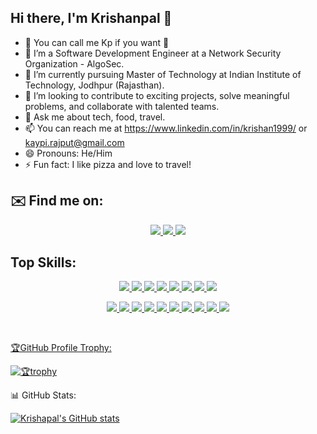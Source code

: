 ## Hi there, I'm Krishanpal 👋

<!--
**krishanpal99/krishanpal99** is a ✨ _special_ ✨ repository because its `README.md` (this file) appears on your GitHub profile.
-->

- 👋 You can call me Kp if you want 👀
- 👀 I’m a Software Development Engineer at a Network Security Organization - AlgoSec.
- 🌱 I’m currently pursuing Master of Technology at Indian Institute of Technology, Jodhpur (Rajasthan).
- 👯  I’m looking to contribute to exciting projects, solve meaningful problems, and collaborate with talented teams.
- 💬 Ask me about tech, food, travel.
- 📫 You can reach me at https://www.linkedin.com/in/krishan1999/ or kaypi.rajput@gmail.com
- 😄 Pronouns: He/Him
- ⚡ Fun fact: I like pizza and love to travel!

## ✉️ Find me on:

<p align="center">
  <a href="https://www.linkedin.com/in/krishan1999/">
    <img src="https://skillicons.dev/icons?i=linkedin" />
  </a>
  <a href="mailto:kaypi.rajput@gmail.com">
    <img src="https://skillicons.dev/icons?i=gmail"/>
  </a>
   <a href="https://www.instagram.com/happykaypi">
    <img src="https://skillicons.dev/icons?i=instagram"/>
  </a>
</p>

##  Top Skills:

<p align="center">
  <a href="">
    <img src="https://skillicons.dev/icons?i=java"/>
  </a>
  <a href="">
    <img src="https://skillicons.dev/icons?i=c"/>
  </a>
  <a href="">
    <img src="https://skillicons.dev/icons?i=cpp"/>
  </a>
  <a href="">
    <img src="https://skillicons.dev/icons?i=html"/>
  </a>
  <a href="">
    <img src="https://skillicons.dev/icons?i=css"/>
  </a>
  <a href="">
    <img src="https://skillicons.dev/icons?i=mysql"/>
  </a>
  <a href="">
    <img src="https://skillicons.dev/icons?i=kafka"/>
  </a>
  <a href="">
    <img src="https://skillicons.dev/icons?i=spring"/>
  </a>
</p>

<p align="center">
  <a href="">
    <img src="https://skillicons.dev/icons?i=aws" />
  </a>
  <a href="">
    <img src="https://skillicons.dev/icons?i=azure"/>
  </a>
  <a href="">
    <img src="https://skillicons.dev/icons?i=gcp"/>
  </a>
  <a href="">
    <img src="https://skillicons.dev/icons?i=docker"/>
  </a>
  <a href="">
    <img src="https://skillicons.dev/icons?i=elasticsearch"/>
  </a>
  <a href="">
    <img src="https://skillicons.dev/icons?i=git"/>
  </a>
  <a href="">
    <img src="https://skillicons.dev/icons?i=github"/>
  </a>
  <a href="">
    <img src="https://skillicons.dev/icons?i=grafana"/>
  </a>
  <a href="">
    <img src="https://skillicons.dev/icons?i=jenkins"/>
  </a>
  <a href="">
    <img src="https://skillicons.dev/icons?i=kubernetes"/>
</p>

<br />

🏆GitHub Profile Trophy:

[![🏆trophy](https://github-profile-trophy.vercel.app/?username=krishanpal99&theme=onedark)](https://github.com/ryo-ma/github-profile-trophy)

📊 GitHub Stats:

[![Krishapal's GitHub stats](https://github-readme-stats.vercel.app/api?username=krishanpal99)](https://github.com/anuraghazra/github-readme-stats)
